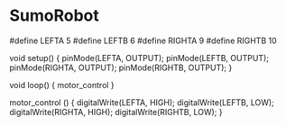 # SumoRobot
#define LEFTA 5
#define LEFTB 6
#define RIGHTA 9
#define RIGHTB 10

void setup() {
  pinMode(LEFTA, OUTPUT);
  pinMode(LEFTB, OUTPUT);
  pinMode(RIGHTA, OUTPUT);
  pinMode(RIGHTB, OUTPUT);
}

void loop() {
motor_control
}

motor_control () {
  digitalWrite(LEFTA, HIGH);
  digitalWrite(LEFTB, LOW);
  digitalWrite(RIGHTA, HIGH);
  digitalWrite(RIGHTB, LOW);
}
